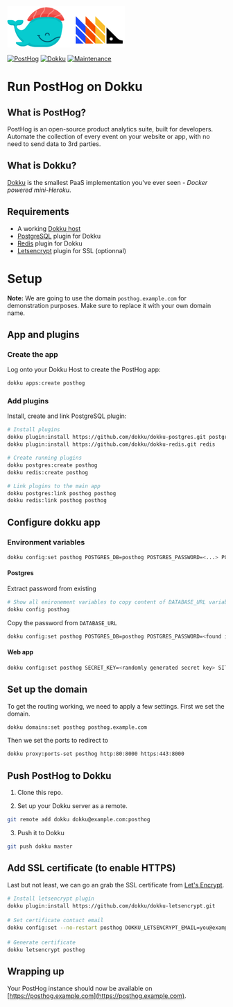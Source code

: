 ![](.github/images/repo_header.png)

[![PostHog](https://img.shields.io/badge/PostHog-1.27.0-purple.svg)](https://github.com/PostHog/posthog/releases/tag/1.27.0)
[![Dokku](https://img.shields.io/badge/Dokku-Repo-blue.svg)](https://github.com/dokku/dokku)
[![Maintenance](https://img.shields.io/badge/Maintained%3F-yes-green.svg)](https://github.com/baptisteArno/dokku-posthog/graphs/commit-activity)

# Run PostHog on Dokku

## What is PostHog?

PostHog is an open-source product analytics suite, built for developers. Automate the collection of every event on your website or app, with no need to send data to 3rd parties.

## What is Dokku?

[Dokku](http://dokku.viewdocs.io/dokku/) is the smallest PaaS implementation you've ever seen - _Docker
powered mini-Heroku_.

## Requirements

- A working [Dokku host](http://dokku.viewdocs.io/dokku/getting-started/installation/)
- [PostgreSQL](https://github.com/dokku/dokku-postgres) plugin for Dokku
- [Redis](https://github.com/dokku/redis-postgres) plugin for Dokku
- [Letsencrypt](https://github.com/dokku/dokku-letsencrypt) plugin for SSL (optionnal)

# Setup

**Note:** We are going to use the domain `posthog.example.com` for demonstration purposes. Make sure to
replace it with your own domain name.

## App and plugins

### Create the app

Log onto your Dokku Host to create the PostHog app:

```bash
dokku apps:create posthog
```

### Add plugins

Install, create and link PostgreSQL plugin:

```bash
# Install plugins
dokku plugin:install https://github.com/dokku/dokku-postgres.git postgres
dokku plugin:install https://github.com/dokku/dokku-redis.git redis
```

```bash
# Create running plugins
dokku postgres:create posthog
dokku redis:create posthog
```

```bash
# Link plugins to the main app
dokku postgres:link posthog posthog
dokku redis:link posthog posthog
```

## Configure dokku app

### Environment variables

```bash
dokku config:set posthog POSTGRES_DB=posthog POSTGRES_PASSWORD=<...> POSTGRES_USER=postgres SECRET_KEY=<...>
```

#### Postgres

Extract password from existing

```sh
# Show all enironement variables to copy content of DATABASE_URL variable
dokku config posthog
```

Copy the password from `DATABASE_URL`

```sh
dokku config:set posthog POSTGRES_DB=posthog POSTGRES_PASSWORD=<found in DATABSE_URL>
```

#### Web app

```sh
dokku config:set posthog SECRET_KEY=<randomly generated secret key> SITE_URL=https://posthog.example.com IS_BEHIND_PROXY=True DISABLE_SECURE_SSL_REDIRECT=True
```

## Set up the domain

To get the routing working, we need to apply a few settings. First we set the domain.

```bash
dokku domains:set posthog posthog.example.com
```

Then we set the ports to redirect to

```bash
dokku proxy:ports-set posthog http:80:8000 https:443:8000
```

## Push PostHog to Dokku

1. Clone this repo.

2. Set up your Dokku server as a remote.

```bash
git remote add dokku dokku@example.com:posthog
```

3. Push it to Dokku

```bash
git push dokku master
```

## Add SSL certificate (to enable HTTPS)

Last but not least, we can go an grab the SSL certificate from [Let's
Encrypt](https://letsencrypt.org/).

```bash
# Install letsencrypt plugin
dokku plugin:install https://github.com/dokku/dokku-letsencrypt.git

# Set certificate contact email
dokku config:set --no-restart posthog DOKKU_LETSENCRYPT_EMAIL=you@example.com

# Generate certificate
dokku letsencrypt posthog
```

## Wrapping up

Your PostHog instance should now be available on [https://posthog.example.com](https://posthog.example.com).
